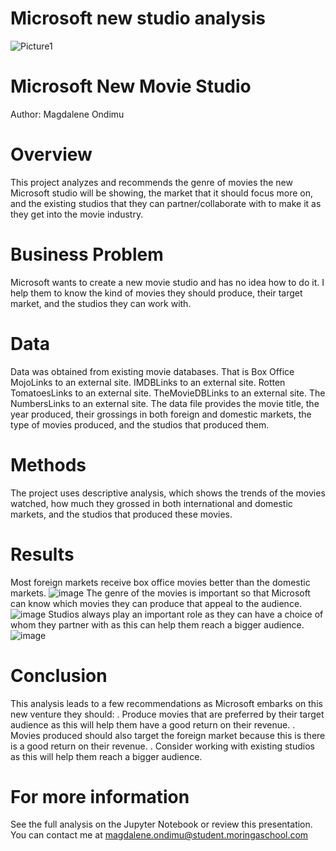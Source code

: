 # Microsoft new studio analysis
![Picture1](https://github.com/magdaondimu/dsc-project-phase-1/assets/151352429/b1392720-9e1a-4e3a-98da-eeb1d2c33f97)
# Microsoft New Movie Studio
Author: Magdalene Ondimu
# Overview
This project analyzes and recommends the genre of movies the new Microsoft studio will be showing, the market that it should focus more on, and the existing studios that they can partner/collaborate with to make it as they get into the movie industry.
# Business Problem
Microsoft wants to create a new movie studio and has no idea how to do it. I help them to know the kind of movies they should produce, their target market, and the studios they can work with.
# Data
Data was obtained from existing movie databases. That is Box Office MojoLinks to an external site. IMDBLinks to an external site. Rotten TomatoesLinks to an external site. TheMovieDBLinks to an external site. The NumbersLinks to an external site. The data file provides the movie title, the year produced, their grossings in both foreign and domestic markets, the type of movies produced, and the studios that produced them.
# Methods
The project uses descriptive analysis, which shows the trends of the movies watched, how much they grossed in both international and domestic markets, and the studios that produced these movies.
# Results
Most foreign markets receive box office movies better than the domestic markets.
![image](https://github.com/magdaondimu/dsc-project-phase-1/assets/151352429/25701400-4447-411b-94cc-7551109af9da)
The genre of the movies is important so that Microsoft can know which movies they can produce that appeal to the audience.
![image](https://github.com/magdaondimu/dsc-project-phase-1/assets/151352429/f9ef4712-9792-4924-86d9-0fd7ec0217c5)
Studios always play an important role as they can have a choice of whom they partner with as this can help them reach a bigger audience.
![image](https://github.com/magdaondimu/dsc-project-phase-1/assets/151352429/2cef3498-1eb3-4e76-bc49-54b56f764876)
# Conclusion
This analysis leads to a few recommendations as Microsoft embarks on this new venture they should:
. Produce movies that are preferred by their target audience as this will help them have a good return on their revenue.
. Movies produced should also target the foreign market because this is there is a good return on their revenue.
. Consider working with existing studios as this will help them reach a bigger audience.
# For more information
See the full analysis on the Jupyter Notebook or review this presentation.
You can contact me at magdalene.ondimu@student.moringaschool.com







